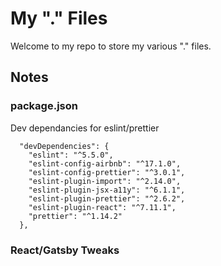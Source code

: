 # My "." Files

Welcome to my repo to store my various "." files.

## Notes
### package.json 
Dev dependancies for eslint/prettier

```
  "devDependencies": {
    "eslint": "^5.5.0",
    "eslint-config-airbnb": "^17.1.0",
    "eslint-config-prettier": "^3.0.1",
    "eslint-plugin-import": "^2.14.0",
    "eslint-plugin-jsx-a11y": "^6.1.1",
    "eslint-plugin-prettier": "^2.6.2",
    "eslint-plugin-react": "^7.11.1",
    "prettier": "^1.14.2"
  },
```

### React/Gatsby Tweaks